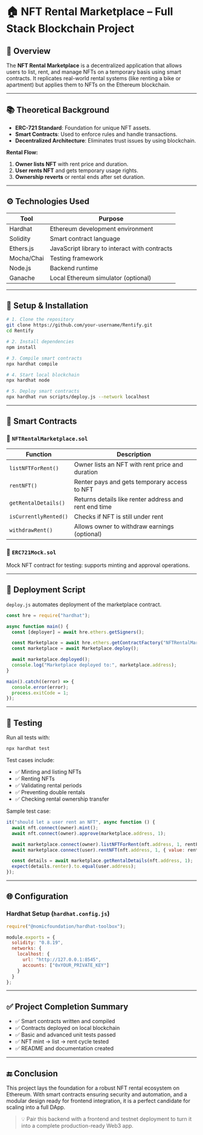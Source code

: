 # 🏠 NFT Rental Marketplace – Full Stack Blockchain Project

## 📘 Overview

The **NFT Rental Marketplace** is a decentralized application that allows users to list, rent, and manage NFTs on a temporary basis using smart contracts. It replicates real-world rental systems (like renting a bike or apartment) but applies them to NFTs on the Ethereum blockchain.

---

## 📚 Theoretical Background

- **ERC-721 Standard**: Foundation for unique NFT assets.
- **Smart Contracts**: Used to enforce rules and handle transactions.
- **Decentralized Architecture**: Eliminates trust issues by using blockchain.

**Rental Flow:**
1. **Owner lists NFT** with rent price and duration.
2. **User rents NFT** and gets temporary usage rights.
3. **Ownership reverts** or rental ends after set duration.

---

## ⚙ Technologies Used

| Tool         | Purpose                                      |
|--------------|----------------------------------------------|
| Hardhat      | Ethereum development environment             |
| Solidity     | Smart contract language                      |
| Ethers.js    | JavaScript library to interact with contracts|
| Mocha/Chai   | Testing framework                            |
| Node.js      | Backend runtime                              |
| Ganache      | Local Ethereum simulator (optional)          |

---

## 🚀 Setup & Installation

```bash
# 1. Clone the repository
git clone https://github.com/your-username/Rentify.git
cd Rentify

# 2. Install dependencies
npm install

# 3. Compile smart contracts
npx hardhat compile

# 4. Start local blockchain
npx hardhat node

# 5. Deploy smart contracts
npx hardhat run scripts/deploy.js --network localhost
````

---

## 🔑 Smart Contracts

### 📄 `NFTRentalMarketplace.sol`

| Function              | Description                                           |
| --------------------- | ----------------------------------------------------- |
| `listNFTForRent()`    | Owner lists an NFT with rent price and duration       |
| `rentNFT()`           | Renter pays and gets temporary access to NFT          |
| `getRentalDetails()`  | Returns details like renter address and rent end time |
| `isCurrentlyRented()` | Checks if NFT is still under rent                     |
| `withdrawRent()`      | Allows owner to withdraw earnings (optional)          |

### 📄 `ERC721Mock.sol`

Mock NFT contract for testing: supports minting and approval operations.

---

## 📜 Deployment Script

`deploy.js` automates deployment of the marketplace contract.

```js
const hre = require("hardhat");

async function main() {
  const [deployer] = await hre.ethers.getSigners();

  const Marketplace = await hre.ethers.getContractFactory("NFTRentalMarketplace");
  const marketplace = await Marketplace.deploy();

  await marketplace.deployed();
  console.log("Marketplace deployed to:", marketplace.address);
}

main().catch((error) => {
  console.error(error);
  process.exitCode = 1;
});
```

---

## 🧪 Testing

Run all tests with:

```bash
npx hardhat test
```

Test cases include:

* ✅ Minting and listing NFTs
* ✅ Renting NFTs
* ✅ Validating rental periods
* ✅ Preventing double rentals
* ✅ Checking rental ownership transfer

Sample test case:

```js
it("should let a user rent an NFT", async function () {
  await nft.connect(owner).mint();
  await nft.connect(owner).approve(marketplace.address, 1);

  await marketplace.connect(owner).listNFTForRent(nft.address, 1, rentFee, rentDuration);
  await marketplace.connect(user).rentNFT(nft.address, 1, { value: rentFee });

  const details = await marketplace.getRentalDetails(nft.address, 1);
  expect(details.renter).to.equal(user.address);
});
```

---

## 🌐 Configuration

### Hardhat Setup (`hardhat.config.js`)

```js
require("@nomicfoundation/hardhat-toolbox");

module.exports = {
  solidity: "0.8.19",
  networks: {
    localhost: {
      url: "http://127.0.0.1:8545",
      accounts: ["0xYOUR_PRIVATE_KEY"]
    }
  }
};
```

---

## ✅ Project Completion Summary

* ✅ Smart contracts written and compiled
* ✅ Contracts deployed on local blockchain
* ✅ Basic and advanced unit tests passed
* ✅ NFT mint → list → rent cycle tested
* ✅ README and documentation created

---

## 🔚 Conclusion

This project lays the foundation for a robust NFT rental ecosystem on Ethereum. With smart contracts ensuring security and automation, and a modular design ready for frontend integration, it is a perfect candidate for scaling into a full DApp.

> 💡 Pair this backend with a frontend and testnet deployment to turn it into a complete production-ready Web3 app.
